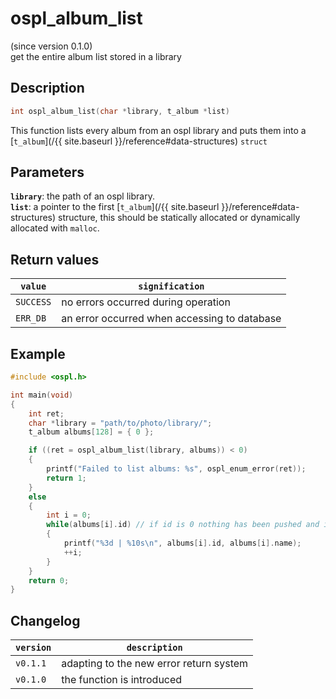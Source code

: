 # ospl_album_list
(since version 0.1.0)  
get the entire album list stored in a library



## Description

```c
int ospl_album_list(char *library, t_album *list)
```
This function lists every album from an ospl library and puts them into a [`t_album`](/{{ site.baseurl }}/reference#data-structures) `struct`


## Parameters

**`library`**: the path of an ospl library.  
**`list`**: a pointer to the first [`t_album`](/{{ site.baseurl }}/reference#data-structures) structure, this should be statically allocated or dynamically allocated with `malloc`. 


## Return values

| `value`   | `signification`                              |
| --------- | -------------------------------------------- |
| `SUCCESS` | no errors occurred during operation          |
| `ERR_DB`  | an error occurred when accessing to database |


## Example

```c
#include <ospl.h>

int main(void)
{
	int ret;
	char *library = "path/to/photo/library/";
	t_album albums[128] = { 0 };

	if ((ret = ospl_album_list(library, albums)) < 0)
	{
		printf("Failed to list albums: %s", ospl_enum_error(ret));
		return 1;
	}
	else
	{
		int i = 0;
		while(albums[i].id) // if id is 0 nothing has been pushed and it means end of the list. Only works if the list has been initialized with zeroes.
		{
			printf("%3d | %10s\n", albums[i].id, albums[i].name);
			++i;
		}
	}
	return 0;
}
```


## Changelog

| `version` | `description`                           |
| --------- | --------------------------------------- |
| `v0.1.1`  | adapting to the new error return system |
| `v0.1.0`  | the function is introduced              |
